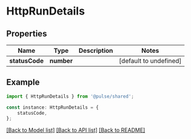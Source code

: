 # HttpRunDetails


## Properties

Name | Type | Description | Notes
------------ | ------------- | ------------- | -------------
**statusCode** | **number** |  | [default to undefined]

## Example

```typescript
import { HttpRunDetails } from '@pulse/shared';

const instance: HttpRunDetails = {
    statusCode,
};
```

[[Back to Model list]](../README.md#documentation-for-models) [[Back to API list]](../README.md#documentation-for-api-endpoints) [[Back to README]](../README.md)
